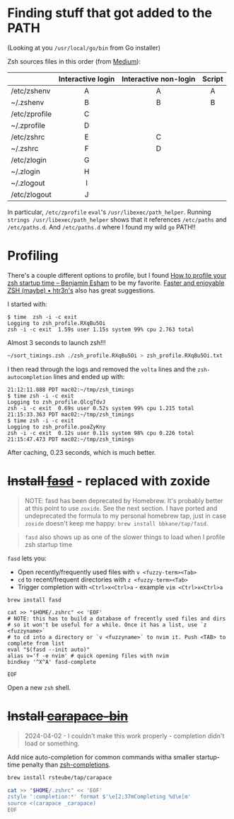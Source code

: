 # Finding stuff that got added to the PATH

(Looking at you `/usr/local/go/bin` from Go installer)

Zsh sources files in this order (from [Medium](https://medium.com/@rajsek/zsh-bash-startup-files-loading-order-bashrc-zshrc-etc-e30045652f2e)):


|                 | Interactive login   | Interactive non-login   | Script |
|-----------------|:-------------------:|:-----------------------:|:--------:|
| /etc/zshenv     |    A                |    A                    |  A       |
| ~/.zshenv       |    B                |    B                    |  B       |
| /etc/zprofile   |    C                |                         |          |
| ~/.zprofile     |    D                |                         |          |
| /etc/zshrc      |    E                |    C                    |          |
| ~/.zshrc        |    F                |    D                    |          |
| /etc/zlogin     |    G                |                         |          |
| ~/.zlogin       |    H                |                         |          |
| ~/.zlogout      |    I                |                         |          |
| /etc/zlogout    |    J                |                         |          |


In particular, `/etc/zprofile` `eval`'s `/usr/libexec/path_helper`. Running
`strings /usr/libexec/path_helper` shows that it references `/etc/paths` and
`/etc/paths.d`. And `/etc/paths.d` where I found my wild `go` PATH!!

# Profiling

There's a couple different options to profile, but I found [How to profile your zsh startup time – Benjamin Esham](https://esham.io/2018/02/zsh-profiling) to be my favorite. [Faster and enjoyable ZSH (maybe) • htr3n's](https://htr3n.github.io/2018/07/faster-zsh/) also has great suggestions.

I started with:

```
$ time  zsh -i -c exit
Logging to zsh_profile.RXqBu5Oi
zsh -i -c exit  1.59s user 1.15s system 99% cpu 2.763 total
```

Almost 3 seconds to launch zsh!!!

```bash
~/sort_timings.zsh ./zsh_profile.RXqBu5Oi > zsh_profile.RXqBu5Oi.txt
```

I then read through the logs and removed the `volta` lines and the `zsh-autocompletion` lines and ended up with:

```
21:12:11.888 PDT mac02:~/tmp/zsh_timings
$ time zsh -i -c exit
Logging to zsh_profile.QlcgTdvJ
zsh -i -c exit  0.69s user 0.52s system 99% cpu 1.215 total
21:15:33.363 PDT mac02:~/tmp/zsh_timings
$ time zsh -i -c exit
Logging to zsh_profile.poaZyKny
zsh -i -c exit  0.12s user 0.11s system 98% cpu 0.226 total
21:15:47.473 PDT mac02:~/tmp/zsh_timings
```

After caching, 0.23 seconds, which is much better.

# ~~Install [fasd](https://github.com/clvv/fasd)~~  - replaced with zoxide

> NOTE: fasd has been deprecated by Homebrew. It's probably better at this point to use `zoxide`. See the next section. I have ported and undeprecated the formula to my personal homebrew tap, just in case `zoxide` doesn't keep me happy: `brew install bbkane/tap/fasd`.

> `fasd` also shows up as one of the slower things to load when I profile zsh startup time

`fasd` lets you:

- Open recently/frequently used files with `v <fuzzy-term><Tab>`
- `cd` to recent/frequent directories with `z <fuzzy-term><Tab>`
- Trigger completion with `<Ctrl>x<Ctrl>a` - example `vim <Ctrl>x<Ctrl>a`

```
brew install fasd
```

```
cat >> "$HOME/.zshrc" << 'EOF'
# NOTE: this has to build a database of frecently used files and dirs
# so it won't be useful for a while. Once it has a list, use `z <fuzzyname>`
# to cd into a directory or `v <fuzzyname>` to nvim it. Push <TAB> to complete from list
eval "$(fasd --init auto)"
alias v='f -e nvim' # quick opening files with nvim
bindkey '^X^A' fasd-complete

EOF
```

Open a new `zsh` shell.

# ~~Install [carapace-bin](https://github.com/rsteube/carapace-bin)~~

> 2024-04-02 - I couldn't make this work properly - completion didn't load or something.

Add nice auto-completion for common commands witha smaller startup-time penalty than  [zsh-completions](https://github.com/zsh-users/zsh-completions).

```bash
brew install rsteube/tap/carapace
```

```bash
cat >> "$HOME/.zshrc" << 'EOF'
zstyle ':completion:*' format $'\e[2;37mCompleting %d\e[m'
source <(carapace _carapace)
EOF
```

